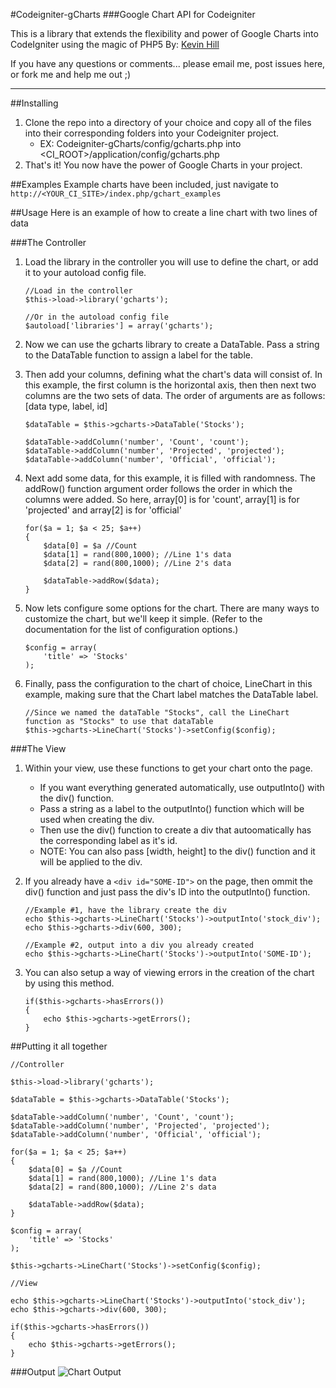 #Codeigniter-gCharts
###Google Chart API for Codeigniter

This is a library that extends the flexibility and power of Google Charts into CodeIgniter using the magic of PHP5
By: [Kevin Hill](kevinkhill@gmail.com)

If you have any questions or comments... please email me, post issues here, or fork me and help me out ;)

 - - -


##Installing
1. Clone the repo into a directory of your choice and copy all of the files into their corresponding folders into your Codeigniter project.
    * EX: Codeigniter-gCharts/config/gcharts.php into <CI_ROOT>/application/config/gcharts.php
2. That's it! You now have the power of Google Charts in your project.



##Examples
Example charts have been included, just navigate to ```http://<YOUR_CI_SITE>/index.php/gchart_examples```



##Usage
Here is an example of how to create a line chart with two lines of data

###The Controller
1. Load the library in the controller you will use to define the chart, or add it to your autoload config file.

	```
	//Load in the controller
	$this->load->library('gcharts');

	//Or in the autoload config file
	$autoload['libraries'] = array('gcharts');
	```

2. Now we can use the gcharts library to create a DataTable. Pass a string to the DataTable function to assign a label for the table.
3. Then add your columns, defining what the chart's data will consist of. In this example, the first column is the horizontal axis, then then next two columns are the two sets of data. The order of arguments are as follows: [data type, label, id]

	```
	$dataTable = $this->gcharts->DataTable('Stocks');

	$dataTable->addColumn('number', 'Count', 'count');
	$dataTable->addColumn('number', 'Projected', 'projected');
	$dataTable->addColumn('number', 'Official', 'official');
	```

4. Next add some data, for this example, it is filled with randomness. The addRow() function argument order follows the order in which the columns were added.
So here, array[0] is for 'count', array[1] is for 'projected' and array[2] is for 'official'

	```
	for($a = 1; $a < 25; $a++)
	{
	    $data[0] = $a //Count
	    $data[1] = rand(800,1000); //Line 1's data
	    $data[2] = rand(800,1000); //Line 2's data

	    $dataTable->addRow($data);
	}
	```

5. Now lets configure some options for the chart. There are many ways to customize the chart, but we'll keep it simple. (Refer to the documentation for the list of configuration options.)

	```
	$config = array(
	    'title' => 'Stocks'
	);
	```

6. Finally, pass the configuration to the chart of choice, LineChart in this example, making sure that the Chart label matches the DataTable label.

	```
	//Since we named the dataTable "Stocks", call the LineChart function as "Stocks" to use that dataTable
	$this->gcharts->LineChart('Stocks')->setConfig($config);
	```




###The View
1. Within your view, use these functions to get your chart onto the page.
	* If you want everything generated automatically, use outputInto() with the div() function.
	* Pass a string as a label to the outputInto() function which will be used when creating the div.
	* Then use the div() function to create a div that autoomatically has the corresponding label as it's id.
	* NOTE: You can also pass [width, height] to the div() function and it will be applied to the div.
2. If you already have a ```<div id="SOME-ID">``` on the page, then ommit the div() function and just pass the div's ID into the outputInto() function.

	```
	//Example #1, have the library create the div
	echo $this->gcharts->LineChart('Stocks')->outputInto('stock_div');
	echo $this->gcharts->div(600, 300);

	//Example #2, output into a div you already created
	echo $this->gcharts->LineChart('Stocks')->outputInto('SOME-ID');
	```
3. You can also setup a way of viewing errors in the creation of the chart by using this method.

	```
	if($this->gcharts->hasErrors())
	{
	    echo $this->gcharts->getErrors();
	}
	```


##Putting it all together
```
//Controller

$this->load->library('gcharts');

$dataTable = $this->gcharts->DataTable('Stocks');

$dataTable->addColumn('number', 'Count', 'count');
$dataTable->addColumn('number', 'Projected', 'projected');
$dataTable->addColumn('number', 'Official', 'official');

for($a = 1; $a < 25; $a++)
{
    $data[0] = $a //Count
    $data[1] = rand(800,1000); //Line 1's data
    $data[2] = rand(800,1000); //Line 2's data

    $dataTable->addRow($data);
}

$config = array(
    'title' => 'Stocks'
);

$this->gcharts->LineChart('Stocks')->setConfig($config);
```

```
//View

echo $this->gcharts->LineChart('Stocks')->outputInto('stock_div');
echo $this->gcharts->div(600, 300);

if($this->gcharts->hasErrors())
{
    echo $this->gcharts->getErrors();
}
```

###Output
![Chart Output](http://i.imgur.com/Eojy0zu.png)
